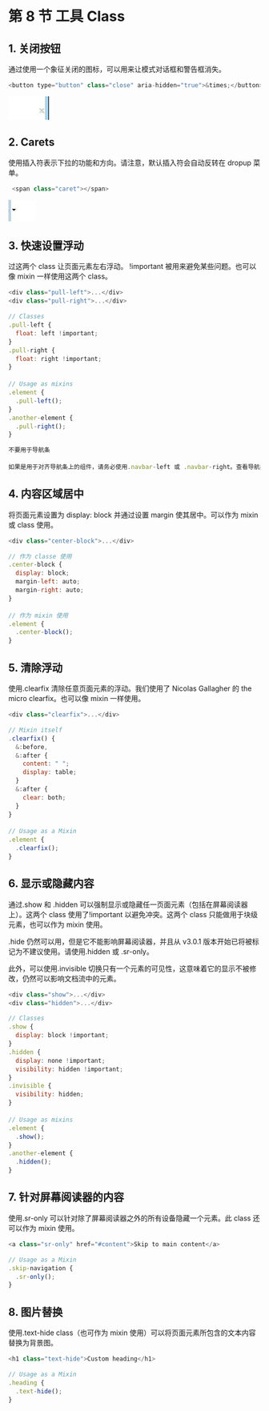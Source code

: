 # 第 8 节 工具 Class

## 1\. 关闭按钮

通过使用一个象征关闭的图标，可以用来让模式对话框和警告框消失。

```js
<button type="button" class="close" aria-hidden="true">&times;</button> 
```

![](img/62.jpg)

## 2\. Carets

使用插入符表示下拉的功能和方向。请注意，默认插入符会自动反转在 dropup 菜单。

```js
 <span class="caret"></span> 
```

![](img/63.jpg)

## 3\. 快速设置浮动

过这两个 class 让页面元素左右浮动。 !important 被用来避免某些问题。也可以像 mixin 一样使用这两个 class。

```js
<div class="pull-left">...</div>
<div class="pull-right">...</div> 
```

```js
// Classes
.pull-left {
  float: left !important;
}
.pull-right {
  float: right !important;
}

// Usage as mixins
.element {
  .pull-left();
}
.another-element {
  .pull-right();
} 
```

```js
不要用于导航条

如果是用于对齐导航条上的组件，请务必使用.navbar-left 或 .navbar-right。查看导航条文档以获取详情。 
```

## 4\. 内容区域居中

将页面元素设置为 display: block 并通过设置 margin 使其居中。可以作为 mixin 或 class 使用。

```js
<div class="center-block">...</div> 
```

```js
// 作为 classe 使用
.center-block {
  display: block;
  margin-left: auto;
  margin-right: auto;
}

// 作为 mixin 使用
.element {
  .center-block();
} 
```

## 5\. 清除浮动

使用.clearfix 清除任意页面元素的浮动。我们使用了 Nicolas Gallagher 的 the micro clearfix。也可以像 mixin 一样使用。

```js
<div class="clearfix">...</div> 
```

```js
// Mixin itself
.clearfix() {
  &:before,
  &:after {
    content: " ";
    display: table;
  }
  &:after {
    clear: both;
  }
}

// Usage as a Mixin
.element {
  .clearfix();
} 
```

## 6\. 显示或隐藏内容

通过.show 和 .hidden 可以强制显示或隐藏任一页面元素（包括在屏幕阅读器上）。这两个 class 使用了!important 以避免冲突。这两个 class 只能做用于块级元素，也可以作为 mixin 使用。

.hide 仍然可以用，但是它不能影响屏幕阅读器，并且从 v3.0.1 版本开始已将被标记为不建议使用。请使用.hidden 或 .sr-only。

此外，可以使用.invisible 切换只有一个元素的可见性，这意味着它的显示不被修改，仍然可以影响文档流中的元素。

```js
<div class="show">...</div>
<div class="hidden">...</div> 
```

```js
// Classes
.show {
  display: block !important;
}
.hidden {
  display: none !important;
  visibility: hidden !important;
}
.invisible {
  visibility: hidden;
}

// Usage as mixins
.element {
  .show();
}
.another-element {
  .hidden();
} 
```

## 7\. 针对屏幕阅读器的内容

使用.sr-only 可以针对除了屏幕阅读器之外的所有设备隐藏一个元素。此 class 还可以作为 mixin 使用。

```js
<a class="sr-only" href="#content">Skip to main content</a> 
```

```js
// Usage as a Mixin
.skip-navigation {
  .sr-only();
} 
```

## 8\. 图片替换

使用.text-hide class（也可作为 mixin 使用）可以将页面元素所包含的文本内容替换为背景图。

```js
<h1 class="text-hide">Custom heading</h1> 
```

```js
// Usage as a Mixin
.heading {
  .text-hide();
} 
```